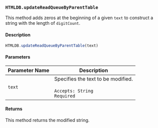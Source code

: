 ### `HTMLDB.updateReadQueueByParentTable`

This method adds zeros at the beginning of a given `text` to construct a string with the length of `digitCount`.

#### Description

```javascript
HTMLDB.updateReadQueueByParentTable(text)
```

#### Parameters

| Parameter Name             | Description                               |
| -------------------------- | ----------------------------------------- |
| `text` | Specifies the text to be modified.<br><br>`Accepts: String`<br>`Required` |

#### Returns

This method returns the modified string.